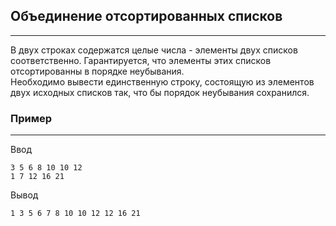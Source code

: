 ## Объединение отсортированных списков
---
В двух строках содержатся целые числа - элементы двух списков соответственно. Гарантируется, что элементы этих списков отсортированны в порядке неубывания.  
Необходимо вывести единственную строку, состоящую из элементов двух исходных списков так, что бы порядок неубывания сохранился.
### Пример
---
Ввод
```
3 5 6 8 10 10 12
1 7 12 16 21
```
Вывод
```
1 3 5 6 7 8 10 10 12 12 16 21
```